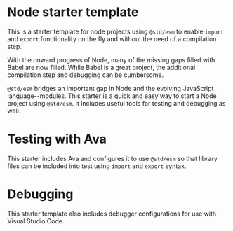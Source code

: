 # Node starter template

This is a starter template for node projects using `@std/esm` to enable `import` and `export` functionality on the fly and without the need of a compilation step.

With the onward progress of Node, many of the missing gaps filled with Babel are now filled. While Babel is a great project, the additional compilation step and debugging can be cumbersome. 

`@std/esm` bridges an important gap in Node and the evolving JavaScript language--modules. This starter is a quick and easy way to start a Node project using `@std/esm`. It includes useful tools for testing and debugging as well.

# Testing with Ava

This starter includes Ava and configures it to use `@std/esm` so that library files can be included into test using `import` and `export` syntax.

# Debugging

This starter template also includes debugger configurations for use with Visual Studio Code. 